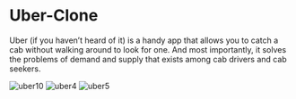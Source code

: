 # Uber-Clone
Uber (if you haven’t heard of it) is a handy app that allows you to catch a cab without walking around to look for one. And most importantly, it solves the problems of demand and supply that exists among cab drivers and cab seekers.

![uber10](https://user-images.githubusercontent.com/33973666/54482511-d93e9000-486a-11e9-8bba-b73791ade1ed.png)
![uber4](https://user-images.githubusercontent.com/33973666/54482469-11919e80-486a-11e9-98ba-b054f4d31197.png)
![uber5](https://user-images.githubusercontent.com/33973666/54482470-12c2cb80-486a-11e9-8d0c-0a9715f306a9.png)

